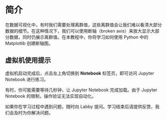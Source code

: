 # 简介

在数据可视化中，有时我们需要处理离群值，这些离群值会让我们难以看清大部分数据的细节。在这种情况下，我们可以使用断轴（broken axis）来放大显示大部分数据，同时仍展示离群值。在本教程中，你将学习如何使用 Python 中的 Matplotlib 创建断轴图。

## 虚拟机使用提示

虚拟机启动完成后，点击左上角切换到 **Notebook** 标签页，即可访问 Jupyter Notebook 进行练习。

有时，你可能需要等待几秒钟，让 Jupyter Notebook 完成加载。由于 Jupyter Notebook 的限制，操作验证无法实现自动化。

如果你在学习过程中遇到问题，随时向 Labby 提问。学习结束后请提供反馈，我们会及时为你解决问题。
